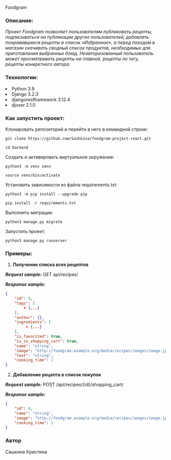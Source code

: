 Foodgram

### Описание:

*Проект Foodgram позволяет пользователям публиковать рецепты,
подписываться на публикации других пользователей, добавлять понравившиеся рецепты
в список «Избранное», а перед походом в магазин скачивать сводный список продуктов,
необходимых для приготовления выбранных блюд.
Неавторизованный пользователь может просматривать рецепты на главной, рецепты по тегу,  
рецепты конкретного автора.*

### Технологии:
<li> Python 3.9
<li> Django 3.2.3
<li> djangorestframework 3.12.4
<li> djoser 2.1.0

### Как запустить проект:

Клонировать репозиторий и перейти в него в командной строке:

```
git clone https://github.com/Sashkina/foodgram-project-react.git
```

```
cd backend
```

Cоздать и активировать виртуальное окружение:

```
python3 -m venv venv
```

```
source venv/bin/activate
```

Установить зависимости из файла requirements.txt:

```
python3 -m pip install --upgrade pip
```

```
pip install -r requirements.txt
```

Выполнить миграции:

```
python3 manage.py migrate
```

Запустить проект:

```
python3 manage.py runserver
```

### Примеры:

1. **Получение списка всех рецептов**

***Request sample:***
GET api/recipes/

***Response sample:***

```json
{  
    "id": 0,  
    "tags": [  
        + {...}  
    ],  
    "author": {},  
    "ingredients": [  
         + {...}  
    ],  
    "is_favorited": true,  
    "is_in_shopping_cart": true,  
    "name": "string",  
    "image": "http://foodgram.example.org/media/recipes/images/image.jpeg",  
    "text": "string",  
    "cooking_time": 1  
}
```


2. **Добавление рецепта в список покупок**

***Request sample:***
POST /api/recipes/{id}/shopping_cart/

***Response sample:***

```json
{  
    "id": 0,  
    "name": "string",  
    "image": "http://foodgram.example.org/media/recipes/images/image.jpeg",  
    "cooking_time": 1  
}
```

### Автор  
Сашкина Кристина

